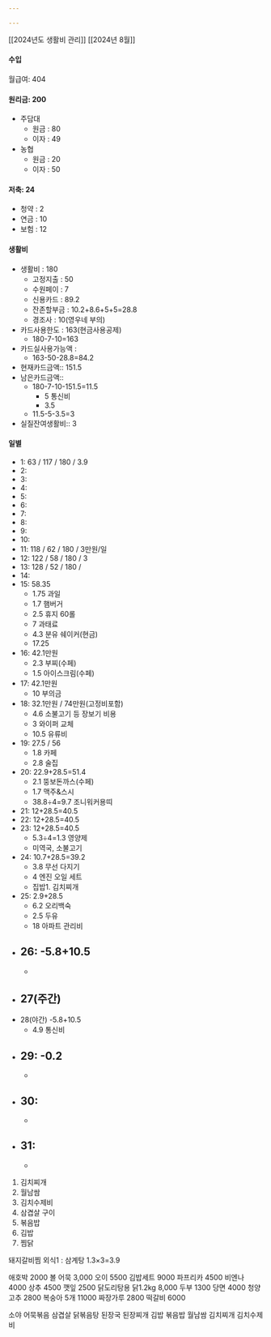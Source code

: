 ```yaml
---

---
```



[[2024년도 생활비 관리]]
[[2024년 8월]]

#### 수입
월급여: 404

#### 원리금: 200
- 주담대
	- 원금 : 80
	- 이자 : 49
- 농협
	- 원금 : 20
	- 이자 : 50

#### 저축: 24
- 청약 : 2
- 연금 : 10
- 보험 : 12

#### 생활비
- 생활비 : 180
	- 고정지출 : 50
	- 수원페이 : 7
	- 신용카드 : 89.2
	- 잔존할부금 : 10.2+8.6+5+5=28.8
	- 경조사 : 10(영우네 부의)
- 카드사용한도 : 163(현금사용공제)
	- 180-7-10=163
- 카드실사용가능액 : 
	- 163-50-28.8=84.2
- 현재카드금액:: 151.5
- 남은카드금액:: 
	- 180-7-10-151.5=11.5
		- 5 통신비
		- 3.5
	- 11.5-5-3.5=3
- 실질잔여생활비:: 3

#### 일별
- 1: 63 / 117 / 180 / 3.9
- 2: 
- 3: 
- 4: 
- 5: 
- 6:
- 7: 
- 8: 
- 9: 
- 10: 
- 11: 118 / 62 / 180 / 3만원/일
- 12: 122 / 58 / 180 / 3
- 13: 128 / 52 / 180 / 
- 14: 
- 15: 58.35
	- 1.75 과일
	- 1.7 햄버거
	- 2.5 휴지 60롤
	- 7 과태료
	- 4.3 분유 쉐이커(현금)
	- 17.25
- 16: 42.1만원
	- 2.3 부찌(수페)
	- 1.5 아이스크림(수페)
- 17: 42.1만원
	- 10 부의금
- 18: 32.1만원 / 74만원(고정비포함)
	- 4.6 소불고기 등 장보기 비용
	- 3 와이퍼 교체
	- 10.5 유류비
- 19: 27.5 / 56
	- 1.8 카페
	- 2.8 술집
- 20: 22.9+28.5=51.4
	- 2.1 뚱보돈까스(수페)
	- 1.7 맥주&스시
	- 38.8÷4=9.7 조니워커용띠
- 21: 12+28.5=40.5
- 22: 12+28.5=40.5
- 23: 12+28.5=40.5
	- 5.3÷4=1.3 영양제
	- 미역국, 소불고기
- 24: 10.7+28.5=39.2
	- 3.8 무선 다지기
	- 4 엔진 오일 세트
	- 집밥1. 김치찌개
- 25: 2.9+28.5
	- 6.2 오리백숙
	- 2.5 두유
	- 18 아파트 관리비
- 26: -5.8+10.5
	- 
	- 
- 27(주간)
	-
- 28(야간) -5.8+10.5
	- 4.9 통신비
- 29: -0.2
	- 
	- 
- 30: 
	- 
	- 
- 31: 
	- 
	- 

1. 김치찌개 
2. 월남쌈 
3. 김치수제비 
4. 삼겹살 구이 
5. 볶음밥
6. 김밥 
7. 찜닭 

돼지갈비찜
외식1 : 삼계탕 1.3×3=3.9

애호박 2000
볼 어묵 3,000
오이 5500
김밥세트 9000
파프리카 4500
비엔나 4000
상추 4500
깻잎 2500
닭도리탕용 닭1.2kg 8,000
두부 1300
당면 4000
청양고추 2800
복숭아 5개 11000
짜장가루 2800
떡갈비 6000

소야
어묵볶음
삼겹살
닭볶음탕
된장국
된장찌개
김밥
볶음밥
월남쌈
김치찌개
김치수제비
